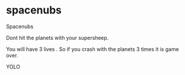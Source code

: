 spacenubs
=========

Spacenubs

Dont hit the planets with your supersheep.

You will have 3 lives . So if you crash with the planets 3 times it is game over. 

YOLO
